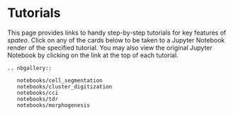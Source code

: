 # Tutorials

This page provides links to handy step-by-step tutorials for key features of *spateo*. Click on any of the cards below to be taken to a Jupyter Notebook render of the specified tutorial. You may also view the original Jupyter Notebook by clicking on the link at the top of each tutorial.

```{eval-rst}
.. nbgallery::

   notebooks/cell_segmentation
   notebooks/cluster_digitization
   notebooks/cci
   notebooks/tdr
   notebooks/morphogenesis
```
